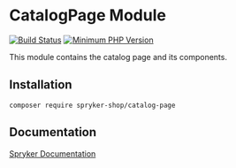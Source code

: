 # CatalogPage Module
[![Build Status](https://travis-ci.org/spryker-shop/catalog-page.svg)](https://travis-ci.org/spryker-shop/catalog-page)
[![Minimum PHP Version](https://img.shields.io/badge/php-%3E%3D%207.2-8892BF.svg)](https://php.net/)

This module contains the catalog page and its components.

## Installation

```
composer require spryker-shop/catalog-page
```

## Documentation

[Spryker Documentation](https://academy.spryker.com)

